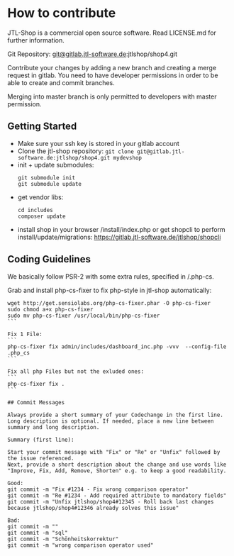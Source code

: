 # How to contribute

JTL-Shop is a commercial open source software. Read LICENSE.md for further information. 

Git Repository: git@gitlab.jtl-software.de:jtlshop/shop4.git

Contribute your changes by adding a new branch and creating a merge request in gitlab. 
You need to have developer permissions in order to be able to create and commit branches. 

Merging into master branch is only permitted to developers with master permission. 

## Getting Started

* Make sure your ssh key is stored in your gitlab account
* Clone the jtl-shop repository: ```git clone git@gitlab.jtl-software.de:jtlshop/shop4.git mydevshop```
* init + update submodules: 
  ```
  git submodule init
  git submodule update
  ```
* get vendor libs: 
  ```
  cd includes
  composer update
  ```
* install shop in your browser /install/index.php or get shopcli to perform install/update/migrations: https://gitlab.jtl-software.de/jtlshop/shopcli

## Coding Guidelines

We basically follow PSR-2 with some extra rules, specified in /.php-cs. 

Grab and install php-cs-fixer to fix php-style in jtl-shop automatically: 

````
wget http://get.sensiolabs.org/php-cs-fixer.phar -O php-cs-fixer
sudo chmod a+x php-cs-fixer
sudo mv php-cs-fixer /usr/local/bin/php-cs-fixer
```

Fix 1 File: 
```
php-cs-fixer fix admin/includes/dashboard_inc.php -vvv  --config-file .php_cs
```

Fix all php Files but not the exluded ones: 
```
php-cs-fixer fix .
```

## Commit Messages

Always provide a short summary of your Codechange in the first line. 
Long description is optional. If needed, place a new line between summary and long description.  

Summary (first line): 

Start your commit message with "Fix" or "Re" or "Unfix" followed by the issue referenced. 
Next, provide a short description about the change and use words like "Improve, Fix, Add, Remove, Shorten" e.g. to keep a good readability. 

Good: 
git commit -m "Fix #1234 - Fix wrong comparison operator"
git commit -m "Re #1234 - Add required attribute to mandatory fields"
git commit -m "Unfix jtlshop/shop4#12345 - Roll back last changes because jtlshop/shop4#12346 already solves this issue"

Bad: 
git commit -m ""
git commit -m "sql"
git commit -m "Schönheitskorrektur"
git commit -m "wrong comparison operator used"
